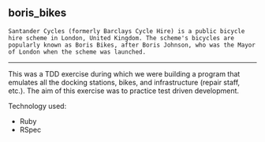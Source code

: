 ## boris_bikes ##

```
Santander Cycles (formerly Barclays Cycle Hire) is a public bicycle hire scheme in London, United Kingdom. The scheme's bicycles are popularly known as Boris Bikes, after Boris Johnson, who was the Mayor of London when the scheme was launched.
```
----

This was a TDD exercise during which we were building a program that emulates all the docking stations, bikes, and infrastructure (repair staff, etc.). The aim of this exercise was to practice test driven development.

Technology used:

* Ruby
* RSpec
